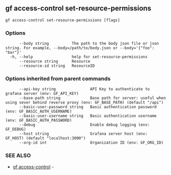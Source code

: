 ## gf access-control set-resource-permissions



```
gf access-control set-resource-permissions [flags]
```

### Options

```
      --body string          The path to the body json file or json string. For example, --body=/path/to/body.json or --body='{"foo": "bar"}'
  -h, --help                 help for set-resource-permissions
      --resource string      Resource
      --resource-id string   ResourceID
```

### Options inherited from parent commands

```
      --api-key string               API Key to authenticate to grafana server (env: GF_API_KEY)
      --base-path string             Base path for server: useful when using sever behind reverse proxy (env: GF_BASE_PATH) (default "/api")
      --basic-user-password string   Basic authentication password (env: GF_BASIC_AUTH_USERNAME)
      --basic-user-username string   Basic authentication username (env: GF_BASIC_AUTH_PASSWORD)
      --debug                        Enable debug logging (env: GF_DEBUG)
      --host string                  Grafana server host (env: GF_HOST) (default "localhost:3000")
      --org-id int                   Organization ID (env: GF_ORG_ID)
```

### SEE ALSO

* [gf access-control](gf_access-control.md)	 - 

